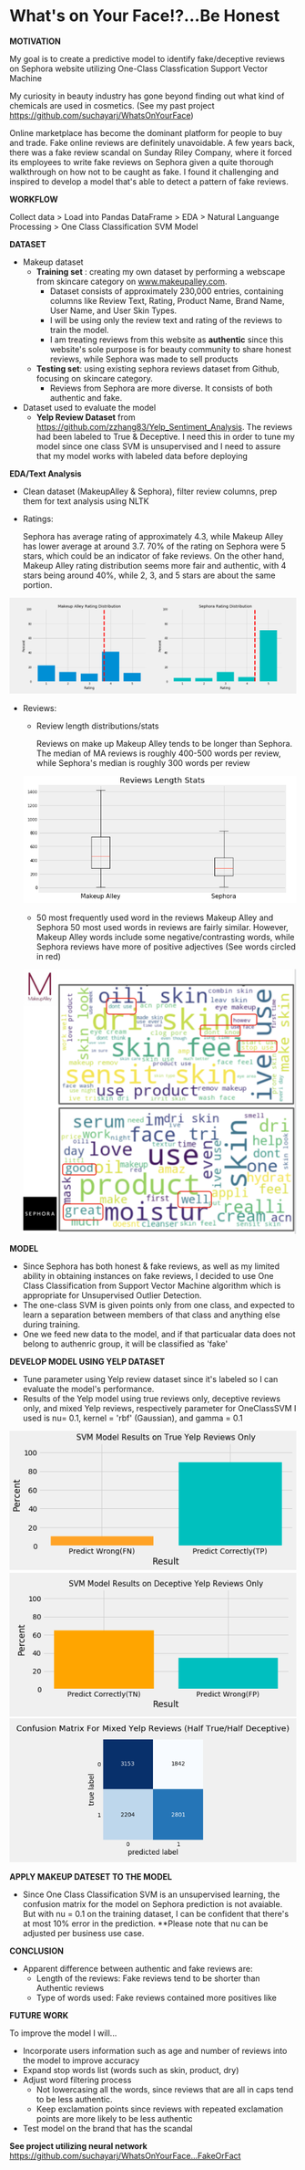 # What's on Your Face!?...Be Honest

**MOTIVATION**

My goal is to create a predictive model to identify fake/deceptive reviews on Sephora website utilizing One-Class Classfication Support Vector Machine

My curiosity in beauty industry has gone beyond finding out what kind of chemicals are used in cosmetics. (See my past project https://github.com/suchayarj/WhatsOnYourFace)

Online marketplace has become the dominant platform for people to buy and trade. Fake online reviews are definitely unavoidable. A few years back, there was a fake review scandal on Sunday Riley Company, where it forced its employees to write fake reviews on Sephora given a quite thorough walkthrough on how not to be caught as fake. I found it challenging and inspired to develop a model that's able to detect a pattern of fake reviews.

**WORKFLOW**

Collect data > Load into Pandas DataFrame > EDA > Natural Languange Processing > One Class Classification SVM Model

**DATASET**
- Makeup dataset
    - **Training set** : creating my own dataset by performing a webscape from skincare category on www.makeupalley.com. 
        - Dataset consists of approximately 230,000 entries, containing columns like Review Text, Rating, Product Name, Brand Name, User Name, and User Skin Types. 
        - I will be using only the review text and rating of the reviews to train the model. 
        - I am treating reviews from this website as **authentic** since this website's sole purpose is for beauty community to share honest reviews, while Sephora was made to sell products  
    - **Testing set**: using existing sephora reviews dataset from Github, focusing on skincare category. 
        - Reviews from Sephora are more diverse. It consists of both authentic and fake. 
- Dataset used to evaluate the model 
    - **Yelp Review Dataset** from https://github.com/zzhang83/Yelp_Sentiment_Analysis. The reviews had been labeled to True & Deceptive. I need this in order to tune my model since one class SVM is unsupervised and I need to assure that my model works with labeled data before deploying

**EDA/Text Analysis**
- Clean dataset (MakeupAlley & Sephora), filter review columns, prep them for text analysis using NLTK
- Ratings:
    
    Sephora has average rating of approximately 4.3, while Makeup Alley has lower average at around 3.7. 70% of the rating on Sephora were 5 stars, which could be an indicator of fake reviews. On the other hand, Makeup Alley rating distribution seems more fair and authentic, with 4 stars being around 40%, while 2, 3, and 5 stars are about the same portion.

<p align="center">
  <img src="imgs/RatingDist.png">
</p>

- Reviews:
    - Review length distributions/stats
        
        Reviews on make up Makeup Alley tends to be longer than Sephora. The median of MA reviews is roughly 400-500 words per review, while Sephora's median is roughly 300 words per review
     <p align="center">
    <img src="imgs/Reviewlenboxplot.png">
    </p>
    
    - 50 most frequently used word in the reviews
        Makeup Alley and Sephora 50 most used words in reviews are fairly similar.
        However, Makeup Alley words include some negative/contrasting words, while Sephora reviews have more of positive adjectives (See words circled in red)
    <p align="center">
    <img src="imgs/wordsused.png">
    </p>


**MODEL**

- Since Sephora has both honest & fake reviews, as well as my limited ability in obtaining instances on fake reviews, I decided to use One Class Classification from Support Vector Machine algorithm which is appropriate for Unsupervised Outlier Detection. 
- The one-class SVM is given points only from one class, and expected to learn a separation between members of that class and anything else during training.
- One we feed new data to the model, and if that particualar data does not belong to authenric group, it will be classified as 'fake'

**DEVELOP MODEL USING YELP DATASET**
- Tune parameter using Yelp review dataset since it's labeled so I can evaluate the model's performance. 
- Results of the Yelp model using true reviews only, deceptive reviews only, and mixed Yelp reviews, respectively
   parameter for OneClassSVM I used is nu= 0.1, kernel = 'rbf' (Gaussian), and gamma = 0.1
<p align="center">
    <img src= "imgs/yelp_model_pos_only.png">
    <img src= "imgs/result_yelp_neg_only.png">
    <img src= "imgs/halfyelpreview.png">
    </p>

**APPLY MAKEUP DATESET TO THE MODEL**
- Since One Class Classification SVM is an unsupervised learning, the confusion matrix for the model on Sephora prediction is not avaiable. But with nu = 0.1 on the training dataset, I can be confident that there's at most 10% error in the prediction. **Please note that nu can be adjusted per business use case. 


**CONCLUSION**
- Apparent difference between authentic and fake reviews are:
    - Length of the reviews: Fake reviews tend to be shorter than Authentic reviews
    - Type of words used: Fake reviews contained more positives like

**FUTURE WORK**


To improve the model I will...
- Incorporate users information such as age and number of reviews into the model to improve accuracy
- Expand stop words list (words such as skin, product, dry)
- Adjust word filtering process
    -  Not lowercasing all the words, since reviews that are all in caps tend to be less authentic.
    - Keep exclamation points since reviews with repeated exclamation points are more likely to be less authentic
- Test model on the brand that has the scandal

**See project utilizing neural network**
https://github.com/suchayarj/WhatsOnYourFace...FakeOrFact

